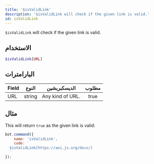 ```yaml
---
title: '$isValidLink'
description: '$isValidLink will check if the given link is valid.'
id: isValidLink
---
```


`$isValidLink` will check if the given link is valid.

## الاستخدام

```php
$isValidLink[URL]
```

## البارامترات

| Field | النوع  | الديسكبربشين     | مطلوب |
| ----- | ------ | ---------------- |:-----:|
| URL   | string | Any kind of URL. | true  |

## مثال

This will return `true` as the given link is valid:

```javascript
bot.command({
    name: 'isValidLink',
    code: `
  $isValidLink[https://aoi.js.org/docs/]
  `
});
```
